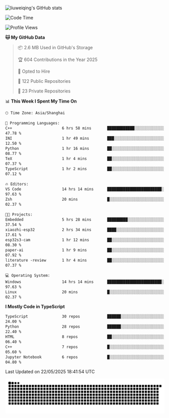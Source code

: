 ![liuweiqing's GitHub stats](https://github-readme-stats.vercel.app/api?username=14790897&show_icons=true&locale=cn&include_all_commits=true&count_private=true)

<!--START_SECTION:waka-->
![Code Time](http://img.shields.io/badge/Code%20Time-2%2C157%20hrs%201%20min-blue)

![Profile Views](http://img.shields.io/badge/Profile%20Views-47-blue)

**🐱 My GitHub Data** 

> 📦 2.6 MB Used in GitHub's Storage 
 > 
> 🏆 604 Contributions in the Year 2025
 > 
> 💼 Opted to Hire
 > 
> 📜 122 Public Repositories 
 > 
> 🔑 23 Private Repositories 
 > 
📊 **This Week I Spent My Time On** 

```text
🕑︎ Time Zone: Asia/Shanghai

💬 Programming Languages: 
C++                      6 hrs 58 mins       ████████████░░░░░░░░░░░░░   47.78 % 
INI                      1 hr 49 mins        ███░░░░░░░░░░░░░░░░░░░░░░   12.50 % 
Python                   1 hr 16 mins        ██░░░░░░░░░░░░░░░░░░░░░░░   08.77 % 
TeX                      1 hr 4 mins         ██░░░░░░░░░░░░░░░░░░░░░░░   07.37 % 
TypeScript               1 hr 2 mins         ██░░░░░░░░░░░░░░░░░░░░░░░   07.12 % 

🔥 Editors: 
VS Code                  14 hrs 14 mins      ████████████████████████░   97.63 % 
Zsh                      20 mins             █░░░░░░░░░░░░░░░░░░░░░░░░   02.37 % 

🐱‍💻 Projects: 
Embedded                 5 hrs 28 mins       █████████░░░░░░░░░░░░░░░░   37.54 % 
xiaozhi-esp32            2 hrs 34 mins       ████░░░░░░░░░░░░░░░░░░░░░   17.61 % 
esp32s3-cam              1 hr 12 mins        ██░░░░░░░░░░░░░░░░░░░░░░░   08.30 % 
paper-ai                 1 hr 9 mins         ██░░░░░░░░░░░░░░░░░░░░░░░   07.92 % 
literature -review       1 hr 4 mins         ██░░░░░░░░░░░░░░░░░░░░░░░   07.37 % 

💻 Operating System: 
Windows                  14 hrs 14 mins      ████████████████████████░   97.63 % 
Linux                    20 mins             █░░░░░░░░░░░░░░░░░░░░░░░░   02.37 % 
```

**I Mostly Code in TypeScript** 

```text
TypeScript               30 repos            ██████░░░░░░░░░░░░░░░░░░░   24.00 % 
Python                   28 repos            ██████░░░░░░░░░░░░░░░░░░░   22.40 % 
HTML                     8 repos             ██░░░░░░░░░░░░░░░░░░░░░░░   06.40 % 
C++                      7 repos             █░░░░░░░░░░░░░░░░░░░░░░░░   05.60 % 
Jupyter Notebook         6 repos             █░░░░░░░░░░░░░░░░░░░░░░░░   04.80 % 
```




 Last Updated on 22/05/2025 18:41:54 UTC
<!--END_SECTION:waka-->

<picture>
  <source media="(prefers-color-scheme: dark)" srcset="https://raw.githubusercontent.com/14790897/14790897/output/github-contribution-grid-snake-dark.svg" />
  <source media="(prefers-color-scheme: light)" srcset="https://raw.githubusercontent.com/14790897/14790897/output/github-contribution-grid-snake.svg" />
  <img alt="github-snake" src="https://raw.githubusercontent.com/14790897/14790897/output/github-contribution-grid-snake.svg" />
</picture>
